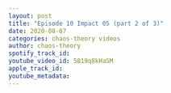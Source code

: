 ```yaml
---
layout: post
title: "Episode 10 Impact 05 (part 2 of 3)"
date: 2020-08-07
categories: chaos-theory videos
author: chaos-theory
spotify_track_id: 
youtube_video_id: 5819q8kHaSM
apple_track_id: 
youtube_metadata: 
---
```

